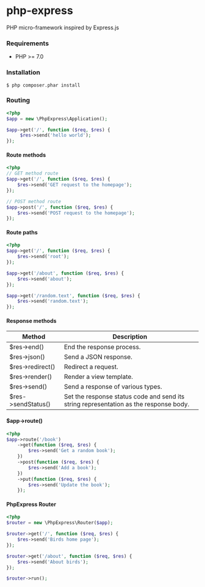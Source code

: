 # php-express

PHP micro-framework inspired by Express.js

### Requirements
- PHP >= 7.0

### Installation
```
$ php composer.phar install 
```
### Routing
```php
<?php
$app = new \PhpExpress\Application();

$app->get('/', function ($req, $res) {
     $res->send('hello world');
});
```
#### Route methods
```php
<?php
// GET method route
$app->get('/', function ($req, $res) {
    $res->send('GET request to the homepage');
});

// POST method route
$app->post('/', function ($req, $res) {
    $res->send('POST request to the homepage');
});
```
#### Route paths
```php
<?php
$app->get('/', function ($req, $res) {
    $res->send('root');
});

$app->get('/about', function ($req, $res) {
    $res->send('about');
});

$app->get('/random.text', function ($req, $res) {
    $res->send('random.text');
});
```

#### Response methods
| Method             | Description                       |
| ------------------ | --------------------------------- |
| $res->end()        | End the response process.         |
| $res->json()       | Send a JSON response.             |
| $res->redirect()   | Redirect a request.               |
| $res->render()     | Render a view template.           |
| $res->send()       | Send a response of various types. |
| $res->sendStatus() | Set the response status code and send its string representation as the response body. |

#### $app->route()
```php
<?php
$app->route('/book')
    ->get(function ($req, $res) {
        $res->send('Get a random book');
    })
    ->post(function ($req, $res) {
        $res->send('Add a book');
    })
    ->put(function ($req, $res) {
        $res->send('Update the book');
    });
```

#### PhpExpress Router
```php
<?php
$router = new \PhpExpress\Router($app);

$router->get('/', function ($req, $res) {
    $res->send('Birds home page');
});

$router->get('/about', function ($req, $res) {
    $res->send('About birds');
});

$router->run();
```
